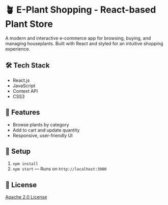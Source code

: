 # 🪴 E-Plant Shopping - React-based Plant Store

A modern and interactive e-commerce app for browsing, buying, and managing houseplants. Built with React and styled for an intuitive shopping experience.

## 🛠️ Tech Stack
- React.js
- JavaScript
- Context API
- CSS3

## 🎯 Features
- Browse plants by category
- Add to cart and update quantity
- Responsive, user-friendly UI

## 🔧 Setup
1. `npm install`
2. `npm start` — Runs on `http://localhost:3000`

## 📃 License
[Apache 2.0 License](LICENSE)
